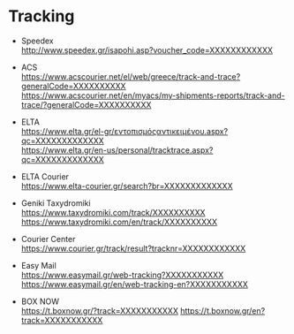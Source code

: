# Tracking

* Speedex\
  http://www.speedex.gr/isapohi.asp?voucher_code=XXXXXXXXXXXX

* ACS\
  https://www.acscourier.net/el/web/greece/track-and-trace?generalCode=XXXXXXXXXX \
  https://www.acscourier.net/en/myacs/my-shipments-reports/track-and-trace/?generalCode=XXXXXXXXXX

* ELTA\
  https://www.elta.gr/el-gr/εντοπισμόςαντικειμένου.aspx?qc=XXXXXXXXXXXXX \
  https://www.elta.gr/en-us/personal/tracktrace.aspx?qc=XXXXXXXXXXXXX

* ELTA Courier\
  https://www.elta-courier.gr/search?br=XXXXXXXXXXXXX

* Geniki Taxydromiki\
  https://www.taxydromiki.com/track/XXXXXXXXXX \
  https://www.taxydromiki.com/en/track/XXXXXXXXXX

* Courier Center\
  https://www.courier.gr/track/result?tracknr=XXXXXXXXXXXX

* Easy Mail\
  https://www.easymail.gr/web-tracking?XXXXXXXXXXX \
  https://www.easymail.gr/en/web-tracking-en?XXXXXXXXXXX

* BOX NOW\
  https://t.boxnow.gr/?track=XXXXXXXXXXX
  https://t.boxnow.gr/en?track=XXXXXXXXXXX
